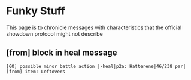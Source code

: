 # Funky Stuff

This page is to chronicle messages with characteristics that the official showdown protocol might not describe

## [from] block in heal message

`[GO] possible minor battle action |-heal|p2a: Hatterene|46/238 par|[from] item: Leftovers`
